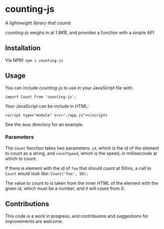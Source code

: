 # counting-js

_A lightweight library that counts_

counting-js weighs in at 1.8KB, and provides a function with a simple API 

## Installation 

Via NPM: `npm i counting-js`

## Usage 

You can include _counting-js_ to use in your JavaScript file with: 

`import Count from 'counting-js';`

Your JavaScript can be include in HTML: 

`<script type="module" src="./app.js"></script>`

See the `demo` directory for an example.

### Parameters

The `Count` function takes two parameters: `id`, which is the id of the element to count as a string, and `countSpeed`, which is the speed, in milliseconds at which to count. 

If there is element with the id of `foo` that should count at 50ms, a call to `Count` would look like: `Count('foo', 50);`

The value to count to is taken from the inner HTML of the element with the given id, which must be a number, and it will count from 0.

## Contributions 

This code is a work in progress, and contribuions and suggestions for improvements are welcome. 